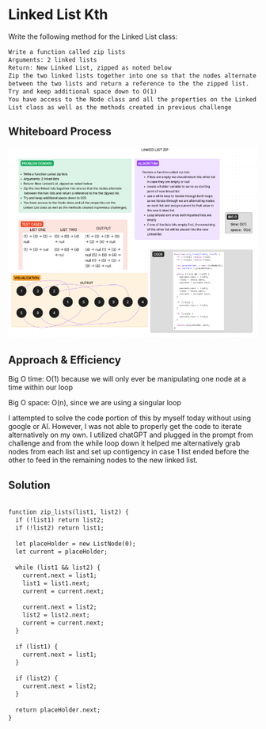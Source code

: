 # Linked List Kth

Write the following method for the Linked List class:

    Write a function called zip lists
    Arguments: 2 linked lists
    Return: New Linked List, zipped as noted below
    Zip the two linked lists together into one so that the nodes alternate between the two lists and return a reference to the the zipped list.
    Try and keep additional space down to O(1)
    You have access to the Node class and all the properties on the Linked List class as well as the methods created in previous challenge


## Whiteboard Process

![whiteboard of linked list zip](../../../assets/linkedListZip-whiteboard.png)

## Approach & Efficiency

 Big O time: O(1) because we will only ever be manipulating one node at a time within our loop

 Big O space: O(n), since we are using a singular loop

 I attempted to solve the code portion of this by myself today without using google or AI. However, I was not able to properly get the code to iterate alternatively on my own.  I utilized chatGPT and plugged in the prompt from challenge and from the while loop down it helped me alternatively grab nodes from each list and set up contigency in case 1 list ended before the other to feed in the remaining nodes to the new linked list.

## Solution

``` javscript

function zip_lists(list1, list2) {
  if (!list1) return list2;
  if (!list2) return list1;

  let placeHolder = new ListNode(0);
  let current = placeHolder;

  while (list1 && list2) {
    current.next = list1;
    list1 = list1.next;
    current = current.next;

    current.next = list2;
    list2 = list2.next;
    current = current.next;
  }

  if (list1) {
    current.next = list1;
  }

  if (list2) {
    current.next = list2;
  }

  return placeHolder.next;
}
```

